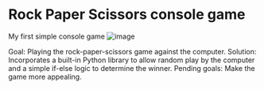 # Rock Paper Scissors console game
My first simple console game
![image](https://user-images.githubusercontent.com/119063181/215332485-b651d5d6-9f3b-41ea-88ac-6556b193242d.png)

Goal: Playing the rock-paper-scissors game against the computer.
Solution: Incorporates a built-in Python library to allow random play by the computer and a simple if-else logic to determine the winner.
Pending goals: Make the game more appealing.
